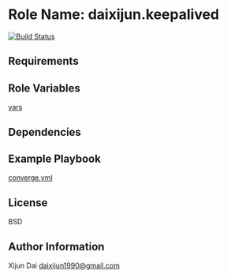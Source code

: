 Role Name: daixijun.keepalived
=========

[![Build Status](https://github.com/daixijun/ansible-role-keepalived/workflows/ci/badge.svg)](https://github.com/daixijun/ansible-role-keepalived/actions)

Requirements
------------

Role Variables
--------------

[vars](./defaults/main.yml)

Dependencies
------------

Example Playbook
----------------

[converge.yml](./molecule/default/converge.yml)

License
-------

BSD

Author Information
------------------

Xijun Dai <daixijun1990@gmail.com>
